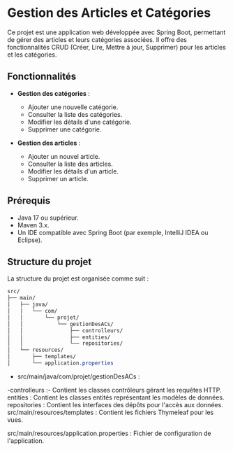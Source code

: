 # Gestion des Articles et Catégories

Ce projet est une application web développée avec Spring Boot, permettant de gérer des articles et leurs catégories associées. Il offre des fonctionnalités CRUD (Créer, Lire, Mettre à jour, Supprimer) pour les articles et les catégories.

## Fonctionnalités

- **Gestion des catégories** :
  - Ajouter une nouvelle catégorie.
  - Consulter la liste des catégories.
  - Modifier les détails d'une catégorie.
  - Supprimer une catégorie.

- **Gestion des articles** :
  - Ajouter un nouvel article.
  - Consulter la liste des articles.
  - Modifier les détails d'un article.
  - Supprimer un article.

## Prérequis

- Java 17 ou supérieur.
- Maven 3.x.
- Un IDE compatible avec Spring Boot (par exemple, IntelliJ IDEA ou Eclipse).

## Structure du projet 
La structure du projet est organisée comme suit :
```css
src/
├── main/
│   ├── java/
│   │   └── com/
│   │       └── projet/
│   │           └── gestionDesACs/
│   │               ├── controlleurs/
│   │               ├── entities/
│   │               └── repositories/
│   └── resources/
│       ├── templates/
│       └── application.properties

```
- src/main/java/com/projet/gestionDesACs :

-controlleurs :- Contient les classes contrôleurs gérant les requêtes HTTP.
entities : Contient les classes entités représentant les modèles de données.
repositories : Contient les interfaces des dépôts pour l'accès aux données.
src/main/resources/templates : Contient les fichiers Thymeleaf pour les vues.

src/main/resources/application.properties : Fichier de configuration de l'application.
 
